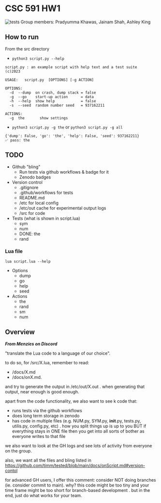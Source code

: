 
# CSC 591 HW1
![tests](https://github.com/kingan1/CSC591HW1/actions/workflows/tests.yml/badge.svg)
Group members: Pradyumma Khawas, Jainam Shah, Ashley King

## How to run

From the src directory
- `python3 script.py --help`
```
script.py : an example script with help text and a test suite
(c)2023

USAGE:   script.py  [OPTIONS] [-g ACTION]

OPTIONS:
  -d  --dump  on crash, dump stack = false
  -g  --go    start-up action      = data
  -h  --help  show help            = false
  -s  --seed  random number seed   = 937162211

ACTIONS:
  -g  the       show settings
```
- `python3 script.py -g the` or `python3 script.py -g all`
```
{'dump': False, 'go': 'the', 'help': False, 'seed': 937162211}
✅ pass: the
```

## TODO

- Github "bling"
    - Run tests via github workflows & badge for it
    - Zenodo badges
- Version control
    - .gitignore
    - .github/workflows for tests
    - README.md
    - /etc for local config
    - /etc/out cache for experimental output logs
    - /src for code
- Tests (what is shown in script.lua)
    - sym
    - num
    - DONE: the
    - rand

### Lua file

`lua script.lua --help`
- Options
    - dump
    - go
    - help
    - seed
- Actions
    - the
    - rand
    - sm
    - num

## Overview
**_From Menzies on Discord_** 

"translate the Lua code to a language of our choice". 

to do so, for /src/X.lua, remember to read:
-  /docs/X.md 
-  /docs/onX.md. 

and try to generate the output in /etc/out/X.out .  when generating that output, near enough is good enough. 

apart from the code functionality, we also want to see  k code that:
- runs tests via the github workflows
- does long term storage in zenodo
- has code in multiple files (e.g. NUM.py, SYM.py, __init__.py, tests.py, utilis.py, config.py, etc) . how you split things up is up to you BUT if everything stays in ONE file then you get into all sorts of bother as everyone writes to that file

we also want to look at the GH logs and see lots of activity from everyone on the group. 

also, we want all the files and bling listed in https://github.com/timm/tested/blob/main/docs/onScript.md#version-contol

for advanced GH users, I offer this comment: consider NOT doing branches (ie. consider commit to main). why? this code  might be too tiny and your time frame might be  too short for branch-based development . but in the end, just do what works for your team. 

